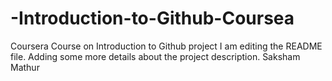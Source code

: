 # -Introduction-to-Github-Coursea
Coursera Course on Introduction to Github project
I am editing the README file. Adding some more details about the project description.
Saksham Mathur
